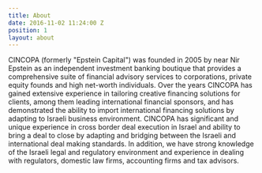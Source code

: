 ```yaml
---
title: About
date: 2016-11-02 11:24:00 Z
position: 1
layout: about
---
```


CINCOPA (formerly "Epstein Capital") was founded in 2005 by near Nir Epstein as an independent investment banking boutique that provides a comprehensive suite of financial advisory services to corporations, private equity founds and high net-worth individuals.
Over the years CINCOPA has gained extensive experience in tailoring creative financing solutions for clients, among them leading international financial sponsors, and has demonstrated the ability to import international financing solutions by adapting to Israeli business environment.
CINCOPA has significant and unique experience in cross border deal execution in Israel and ability to bring a deal to close by adapting and bridging between the Israeli and international deal making standards.
In addition, we have strong knowledge of the Israeli legal and regulatory environment and experience in dealing with regulators, domestic law firms, accounting firms and tax advisors.     